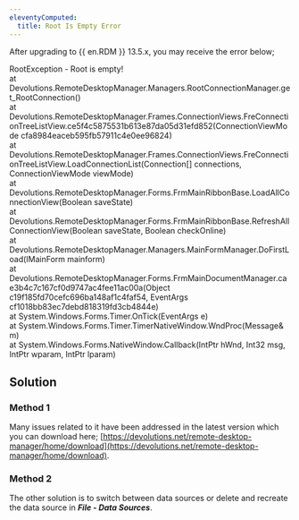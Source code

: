 ```yaml
---
eleventyComputed:
  title: Root Is Empty Error
---
```

After upgrading to {{ en.RDM }} 13.5.x, you may receive the error below;  

RootException - Root is empty!  
at Devolutions.RemoteDesktopManager.Managers.RootConnectionManager.get_RootConnection()  
at Devolutions.RemoteDesktopManager.Frames.ConnectionViews.FreConnectionTreeListView.ce5f4c5875531b613e87da05d31efd852(ConnectionViewMode cfa8984eaceb595fb57911c4e0ee96824)  
at Devolutions.RemoteDesktopManager.Frames.ConnectionViews.FreConnectionTreeListView.LoadConnectionList(Connection[] connections, ConnectionViewMode viewMode)  
at Devolutions.RemoteDesktopManager.Forms.FrmMainRibbonBase.LoadAllConnectionView(Boolean saveState)  
at Devolutions.RemoteDesktopManager.Forms.FrmMainRibbonBase.RefreshAllConnectionView(Boolean saveState, Boolean checkOnline)  
at Devolutions.RemoteDesktopManager.Managers.MainFormManager.DoFirstLoad(IMainForm mainform)  
at Devolutions.RemoteDesktopManager.Forms.FrmMainDocumentManager.cae3b4c7c167cf0d9747ac4fee11ac00a(Object c19f185fd70cefc696ba148af1c4faf54, EventArgs cf1018bb83ec7debd818319fd3cb4844e)  
at System.Windows.Forms.Timer.OnTick(EventArgs e)  
at System.Windows.Forms.Timer.TimerNativeWindow.WndProc(Message& m)  
at System.Windows.Forms.NativeWindow.Callback(IntPtr hWnd, Int32 msg, IntPtr wparam, IntPtr lparam)  
## Solution
### Method 1
Many issues related to it have been addressed in the latest version which you can download here; [https://devolutions.net/remote-desktop-manager/home/download](https://devolutions.net/remote-desktop-manager/home/download).
### Method 2
The other solution is to switch between data sources or delete and recreate the data source in ***File - Data Sources***.
